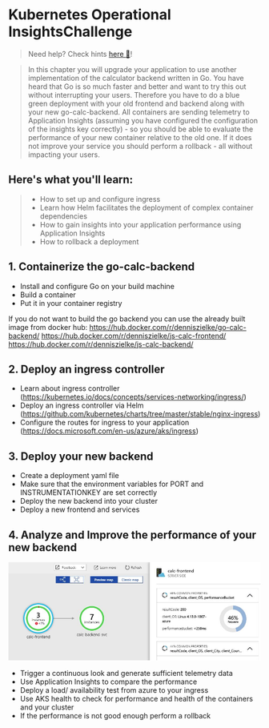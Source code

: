 # Kubernetes Operational InsightsChallenge
> Need help? Check hints [here :blue_book:](hints/k8sMulti.md)!

> In this chapter you will upgrade your application to use another implementation of the calculator backend written in Go. You have heard that Go is so much faster and better and want to try this out without interrupting your users. Therefore you have to do a blue green deployment with your old frontend and backend along with your new go-calc-backend. All containers are sending telemetry to Application Insights (assuming you have configured the configuration of the insights key correctly) - so you should be able to evaluate the performance of your new container relative to the old one. If it does not improve your service you should perform a rollback - all without impacting your users.

## Here's what you'll learn:
> - How to set up and configure ingress
> - Learn how Helm facilitates the deployment of complex container dependencies
> - How to gain insights into your application performance using Application Insights
> - How to rollback a deployment

## 1. Containerize the go-calc-backend
- Install and configure Go on your build machine
- Build a container
- Put it in your container registry

If you do not want to build the go backend you can use the already built image from docker hub:
https://hub.docker.com/r/denniszielke/go-calc-backend/
https://hub.docker.com/r/denniszielke/js-calc-frontend/
https://hub.docker.com/r/denniszielke/js-calc-backend/

## 2. Deploy an ingress controller
- Learn about ingress controller (https://kubernetes.io/docs/concepts/services-networking/ingress/)
- Deploy an ingress controller via Helm (https://github.com/kubernetes/charts/tree/master/stable/nginx-ingress)
- Configure the routes for ingress to your application (https://docs.microsoft.com/en-us/azure/aks/ingress)

## 3. Deploy your new backend
- Create a deployment yaml file
- Make sure that the environment variables for PORT and INSTRUMENTATIONKEY are set correctly
- Deploy the new backend into your cluster
- Deploy a new frontend and services

## 4. Analyze and Improve the performance of your new backend
![](/img/appmap.jpg)
- Trigger a continuous look and generate sufficient telemetry data
- Use Application Insights to compare the performance
- Deploy a load/ availability test from azure to your ingress
- Use AKS health to check for performance and health of the containers and your cluster
- If the performance is not good enough perform a rollback

